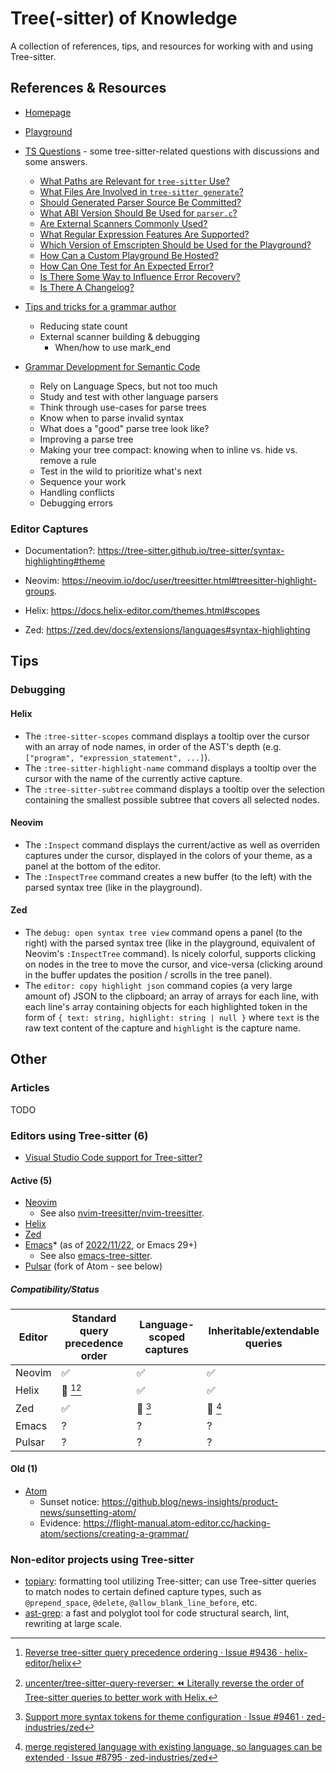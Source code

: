 # Tree(-sitter) of Knowledge

A collection of references, tips, and resources for working with and using Tree-sitter.

## References & Resources

- [Homepage](https://tree-sitter.github.io/tree-sitter/)
- [Playground](https://tree-sitter.github.io/tree-sitter/playground)

- [TS Questions](https://github.com/sogaiu/ts-questions/) - some tree-sitter-related questions with discussions and some answers.
  - [What Paths are Relevant for `tree-sitter` Use?](https://github.com/sogaiu/ts-questions/blob/master/questions/what-paths-are-relevant/README.md)
  - [What Files Are Involved in `tree-sitter generate`?](https://github.com/sogaiu/ts-questions/blob/master/questions/generate-subcommand-files/README.md)
  - [Should Generated Parser Source Be Committed?](https://github.com/sogaiu/ts-questions/blob/master/questions/should-parser-source-be-committed/README.md)
  - [What ABI Version Should Be Used for `parser.c`?](https://github.com/sogaiu/ts-questions/blob/master/questions/what-abi-level-should-be-used/README.md)
  - [Are External Scanners Commonly Used?](https://github.com/sogaiu/ts-questions/blob/master/questions/are-external-scanners-common/README.md)
  - [What Regular Expression Features Are Supported?](https://github.com/sogaiu/ts-questions/blob/master/questions/what-regex-features-are-supported/README.md)
  - [Which Version of Emscripten Should be Used for the Playground?](https://github.com/sogaiu/ts-questions/blob/master/questions/which-version-of-emscripten-should-be-used-for-the-playground/README.md)
  - [How Can a Custom Playground Be Hosted?](https://github.com/sogaiu/ts-questions/blob/master/questions/how-can-a-custom-playground-be-hosted/README.md)
  - [How Can One Test for An Expected Error?](https://github.com/sogaiu/ts-questions/blob/master/questions/how-to-test-for-an-expected-error/README.md)
  - [Is There Some Way to Influence Error Recovery?](https://github.com/sogaiu/ts-questions/blob/master/questions/is-there-some-way-to-influence-error-recovery/README.md)
  - [Is There A Changelog?](https://github.com/sogaiu/ts-questions/blob/master/questions/is-there-a-changelog/README.md)
- [Tips and tricks for a grammar author](https://github.com/tree-sitter/tree-sitter/wiki/Tips-and-Tricks-for-a-grammar-author)
  - Reducing state count
  - External scanner building & debugging
    - When/how to use mark_end
- [Grammar Development for Semantic Code](https://github.com/github/semantic/blob/main/docs/grammar-development-guide.md)
  - Rely on Language Specs, but not too much
  - Study and test with other language parsers
  - Think through use-cases for parse trees
  - Know when to parse invalid syntax
  - What does a "good" parse tree look like?
  - Improving a parse tree
  - Making your tree compact: knowing when to inline vs. hide vs. remove a rule
  - Test in the wild to prioritize what's next
  - Sequence your work
  - Handling conflicts
  - Debugging errors

### Editor Captures

- Documentation?: https://tree-sitter.github.io/tree-sitter/syntax-highlighting#theme

- Neovim: https://neovim.io/doc/user/treesitter.html#treesitter-highlight-groups.
- Helix: https://docs.helix-editor.com/themes.html#scopes
- Zed: https://zed.dev/docs/extensions/languages#syntax-highlighting

## Tips

### Debugging

#### Helix

- The `:tree-sitter-scopes` command displays a tooltip over the cursor with an array of node names, in order of the AST's depth (e.g. `["program", "expression_statement", ...]`).
- The `:tree-sitter-highlight-name` command displays a tooltip over the cursor with the name of the currently active capture.
- The `:tree-sitter-subtree` command displays a tooltip over the selection containing the smallest possible subtree that covers all selected nodes.

#### Neovim

- The `:Inspect` command displays the current/active as well as overriden captures under the cursor, displayed in the colors of your theme, as a panel at the bottom of the editor.
- The `:InspectTree` command creates a new buffer (to the left) with the parsed syntax tree (like in the playground).

#### Zed

- The `debug: open syntax tree view` command opens a panel (to the right) with the parsed syntax tree (like in the playground, equivalent of Neovim's `:InspectTree` command). Is nicely colorful, supports clicking on nodes in the tree to move the cursor, and vice-versa (clicking around in the buffer updates the position / scrolls in the tree panel).
- The `editor: copy highlight json` command copies (a very large amount of) JSON to the clipboard; an array of arrays for each line, with each line's array containing objects for each highlighted token in the form of `{ text: string, highlight: string | null }` where `text` is the raw text content of the capture and `highlight` is the capture name.

## Other

### Articles

TODO

### Editors using Tree-sitter (6)

- [Visual Studio Code support for Tree-sitter?](https://github.com/microsoft/vscode/issues/50140)

#### Active (5)

- [Neovim](https://neovim.io/)
  - See also [nvim-treesitter/nvim-treesitter](https://github.com/nvim-treesitter/nvim-treesitter).
- [Helix](https://helix-editor.com/)
- [Zed](https://zed.dev/)
- [Emacs](https://www.gnu.org/software/emacs/)\* (as of [2022/11/22](https://lists.gnu.org/archive/html/emacs-devel/2022-11/msg01443.html), or Emacs 29+)
  - See also [emacs-tree-sitter](https://emacs-tree-sitter.github.io/).
- [Pulsar](https://pulsar-edit.dev/) (fork of Atom - see below)

##### Compatibility/Status

| Editor | Standard query precedence order | Language-scoped captures | Inheritable/extendable queries |
| ------ | ------------------------------- | ------------------------ | ------------------------------ |
| Neovim | ✅                              | ✅                       | ✅                             |
| Helix  | 🚫 [^1][^2]                     | ✅                       | ✅                             |
| Zed    | ✅                              | 🚫 [^3]                  | 🚫 [^4]                        |
| Emacs  | ?                               | ?                        | ?                              |
| Pulsar | ?                               | ?                        | ?                              |

#### Old (1)

- [Atom](https://atom-editor.cc)
  - Sunset notice: https://github.blog/news-insights/product-news/sunsetting-atom/
  - Evidence: https://flight-manual.atom-editor.cc/hacking-atom/sections/creating-a-grammar/

### Non-editor projects using Tree-sitter

- [topiary](https://topiary.tweag.io/): formatting tool utilizing Tree-sitter; can use Tree-sitter queries to match nodes to certain defined capture types, such as `@prepend_space`, `@delete`, `@allow_blank_line_before`, etc.
- [ast-grep](https://ast-grep.github.io/): a fast and polyglot tool for code structural search, lint, rewriting at large scale.

[^1]: [Reverse tree-sitter query precedence ordering · Issue #9436 · helix-editor/helix](https://github.com/helix-editor/helix/issues/9436)
[^2]: [uncenter/tree-sitter-query-reverser: ⏪ Literally reverse the order of Tree-sitter queries to better work with Helix.](https://github.com/uncenter/tree-sitter-query-reverser)
[^3]: [Support more syntax tokens for theme configuration · Issue #9461 · zed-industries/zed](https://github.com/zed-industries/zed/issues/9461#issuecomment-2480340039)
[^4]: [merge registered language with existing language, so languages can be extended · Issue #8795 · zed-industries/zed](https://github.com/zed-industries/zed/issues/8795)

